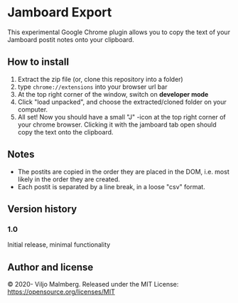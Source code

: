 # Jamboard Export
This experimental Google Chrome plugin allows you to copy the text of your Jamboard postit notes onto your clipboard.

## How to install
1. Extract the zip file (or, clone this repository into a folder)
2. type <code>chrome://extensions</code> into your browser url bar
3. At the top right corner of the window, switch on **developer mode**
4. Click "load unpacked", and choose the extracted/cloned folder on your computer.
5. All set! Now you should have a small "J" -icon at the top right corner of your chrome browser. Clicking it with the jamboard tab open should copy the text onto the clipboard.

## Notes
- The postits are copied in the order they are placed in the DOM, i.e. most likely in the order they are created.
- Each postit is separated by a line break, in a loose "csv" format.

## Version history
### 1.0
Initial release, minimal functionality

## Author and license
© 2020- Viljo Malmberg. Released under the MIT License: https://opensource.org/licenses/MIT
